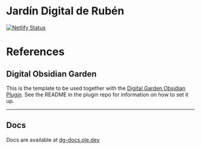 # Jardín Digital de Rubén

[![Netlify Status](https://api.netlify.com/api/v1/badges/e8fc34b4-5cac-41a5-b3f6-ca40695dadbf/deploy-status?branch=startover)](https://app.netlify.com/sites/rr-digitalgarden/deploys?branch=startover)

# References
## Digital Obsidian Garden
This is the template to be used together with the [Digital Garden Obsidian Plugin](https://github.com/oleeskild/Obsidian-Digital-Garden). 
See the README in the plugin repo for information on how to set it up.

---
## Docs
Docs are available at [dg-docs.ole.dev](https://dg-docs.ole.dev/)
